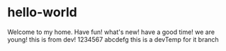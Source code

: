 # hello-world
Welcome to my home.
Have fun!
what's new!
have a good time!
we are young!
this is from dev!
1234567
abcdefg
this is a devTemp for it branch